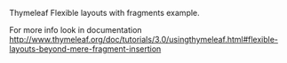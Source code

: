 Thymeleaf Flexible layouts with fragments example.

For more info look  in documentation
http://www.thymeleaf.org/doc/tutorials/3.0/usingthymeleaf.html#flexible-layouts-beyond-mere-fragment-insertion
